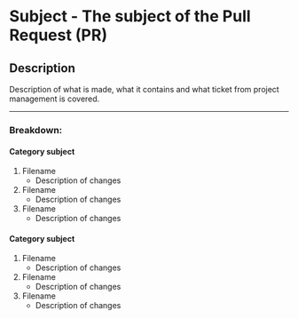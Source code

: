 # Subject - The subject of the Pull Request (PR)
## Description
Description of what is made, what it contains and what ticket from project management is covered.

-----------------------------------------------------------------------------------------------
### Breakdown:

#### Category subject
  1. Filename
     * Description of changes
  2. Filename
     * Description of changes
  3. Filename
     * Description of changes
 
#### Category subject
  1. Filename
     * Description of changes
  2. Filename
     * Description of changes
  3. Filename
     * Description of changes